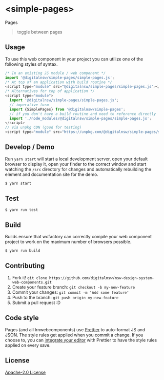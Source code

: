 # &lt;simple-pages&gt;

Pages
> toggle between pages

## Usage
To use this web component in your project you can utilize one of the following styles of syntax.

```js
/* In an existing JS module / web component */
import '@digitalnsw/simple-pages/simple-pages.js';
/* At top of an application with build routine */
<script type="module" src="@digitalnsw/simple-pages/simple-pages.js"></script>
/* Alternatives for top of application */
<script type="module">
  import '@digitalnsw/simple-pages/simple-pages.js';
  // imperative form
  import {SimplePages} from '@digitalnsw/simple-pages';
  // if you don't have a build routine and need to reference directly
  import './node_modules/@digitalnsw/simple-pages/simple-pages.js';
</script>
// via unpkg CDN (good for testing)
<script type="module" src="https://unpkg.com/@digitalnsw/simple-pages/simple-pages.js"></script>
```

## Develop / Demo
Run `yarn start` will start a local development server, open your default browser to display it, open your finder to the correct window and start watching the `/src` directory for changes and automatically rebuilding the element and documentation site for the demo.
```bash
$ yarn start
```

## Test

```bash
$ yarn run test
```

## Build
Builds ensure that wcfactory can correctly compile your web component project to
work on the maximum number of browsers possible.
```bash
$ yarn run build
```

## Contributing

1. Fork it! `git clone https://github.com/digitalnsw/nsw-design-system-web-components.git`
2. Create your feature branch: `git checkout -b my-new-feature`
3. Commit your changes: `git commit -m 'Add some feature'`
4. Push to the branch: `git push origin my-new-feature`
5. Submit a pull request :D

## Code style

Pages (and all lrnwebcomponents) use [Prettier][prettier] to auto-format JS and JSON.  The style rules get applied when you commit a change.  If you choose to, you can [integrate your editor][prettier-ed] with Prettier to have the style rules applied on every save.

[prettier]: https://github.com/prettier/prettier/
[prettier-ed]: https://github.com/prettier/prettier/#editor-integration
[polyserve]: https://github.com/Polymer/polyserve
[web-component-tester]: https://github.com/Polymer/web-component-tester

## License
[Apache-2.0 License](http://opensource.org/licenses/Apache-2.0)
